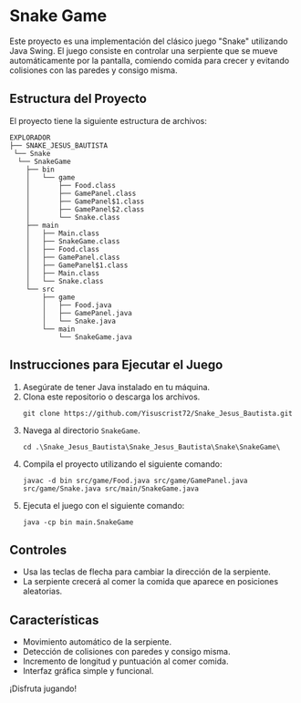 # Snake Game

Este proyecto es una implementación del clásico juego "Snake" utilizando Java Swing. El juego consiste en controlar una serpiente que se mueve automáticamente por la pantalla, comiendo comida para crecer y evitando colisiones con las paredes y consigo misma.

## Estructura del Proyecto

El proyecto tiene la siguiente estructura de archivos:

```
EXPLORADOR
├── SNAKE_JESUS_BAUTISTA
 └── Snake
  └── SnakeGame
    ├── bin
    │   └── game
    │       ├── Food.class
    │       ├── GamePanel.class
    │       ├── GamePanel$1.class
    │       ├── GamePanel$2.class
    │       └── Snake.class
    ├── main
    │   ├── Main.class
    │   ├── SnakeGame.class
    │   ├── Food.class
    │   ├── GamePanel.class
    │   ├── GamePanel$1.class
    │   ├── Main.class
    │   └── Snake.class
    └── src
        ├── game
        │   ├── Food.java
        │   ├── GamePanel.java
        │   └── Snake.java
        └── main
            └── SnakeGame.java

```

## Instrucciones para Ejecutar el Juego

1. Asegúrate de tener Java instalado en tu máquina.
2. Clona este repositorio o descarga los archivos.
   ```
   git clone https://github.com/Yisuscrist72/Snake_Jesus_Bautista.git
   ```
3. Navega al directorio `SnakeGame`.
   ```
   cd .\Snake_Jesus_Bautista\Snake_Jesus_Bautista\Snake\SnakeGame\
   ```
4. Compila el proyecto utilizando el siguiente comando:
   ```
   javac -d bin src/game/Food.java src/game/GamePanel.java src/game/Snake.java src/main/SnakeGame.java
   ```
5. Ejecuta el juego con el siguiente comando:
   ```
   java -cp bin main.SnakeGame   
   ```

## Controles

- Usa las teclas de flecha para cambiar la dirección de la serpiente.
- La serpiente crecerá al comer la comida que aparece en posiciones aleatorias.

## Características

- Movimiento automático de la serpiente.
- Detección de colisiones con paredes y consigo misma.
- Incremento de longitud y puntuación al comer comida.
- Interfaz gráfica simple y funcional.

¡Disfruta jugando!
